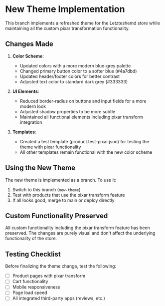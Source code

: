 # New Theme Implementation

This branch implements a refreshed theme for the Letzteshemd store while maintaining all the custom pixar transformation functionality.

## Changes Made

1. **Color Scheme**: 
   - Updated colors with a more modern blue-grey palette
   - Changed primary button color to a softer blue (#4a7dbd)
   - Updated header/footer colors for better contrast
   - Adjusted text color to standard dark grey (#333333)

2. **UI Elements**:
   - Reduced border-radius on buttons and input fields for a more modern look
   - Adjusted shadow properties to be more subtle
   - Maintained all functional elements including pixar transform integration

3. **Templates**:
   - Created a test template (product.test-pixar.json) for testing the theme with pixar functionality
   - All other templates remain functional with the new color scheme

## Using the New Theme

The new theme is implemented as a branch. To use it:

1. Switch to this branch (`new-theme`)
2. Test with products that use the pixar transform feature
3. If all looks good, merge to main or deploy directly

## Custom Functionality Preserved

All custom functionality including the pixar transform feature has been preserved. The changes are purely visual and don't affect the underlying functionality of the store.

## Testing Checklist

Before finalizing the theme change, test the following:

- [ ] Product pages with pixar transform
- [ ] Cart functionality
- [ ] Mobile responsiveness
- [ ] Page load speed
- [ ] All integrated third-party apps (reviews, etc.) 